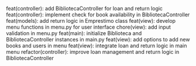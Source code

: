 feat(controller): add BibliotecaController for loan and return logic
feat(controller): implement check for book availability in BibliotecaController
feat(models): add return logic in Emprestimo class
feat(view): develop menu functions in menu.py for user interface
chore(view): add input validation in menu.py
feat(main): initialize Biblioteca and BibliotecaController instances in main.py
feat(view): add options to add new books and users in menu
feat(view): integrate loan and return logic in main menu
refactor(controller): improve loan management and return logic in BibliotecaController
